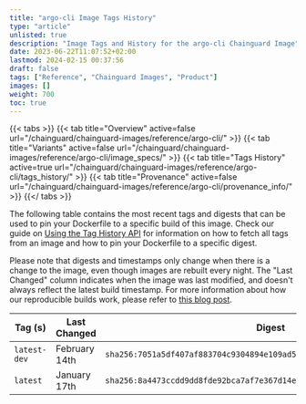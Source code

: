 ```yaml
---
title: "argo-cli Image Tags History"
type: "article"
unlisted: true
description: "Image Tags and History for the argo-cli Chainguard Image"
date: 2023-06-22T11:07:52+02:00
lastmod: 2024-02-15 00:37:56
draft: false
tags: ["Reference", "Chainguard Images", "Product"]
images: []
weight: 700
toc: true
---
```


{{< tabs >}}
{{< tab title="Overview" active=false url="/chainguard/chainguard-images/reference/argo-cli/" >}}
{{< tab title="Variants" active=false url="/chainguard/chainguard-images/reference/argo-cli/image_specs/" >}}
{{< tab title="Tags History" active=true url="/chainguard/chainguard-images/reference/argo-cli/tags_history/" >}}
{{< tab title="Provenance" active=false url="/chainguard/chainguard-images/reference/argo-cli/provenance_info/" >}}
{{</ tabs >}}

The following table contains the most recent tags and digests that can be used to pin your Dockerfile to a specific build of this image. Check our guide on [Using the Tag History API](/chainguard/chainguard-images/using-the-tag-history-api/) for information on how to fetch all tags from an image and how to pin your Dockerfile to a specific digest.

Please note that digests and timestamps only change when there is a change to the image, even though images are rebuilt every night. The "Last Changed" column indicates when the image was last modified, and doesn't always reflect the latest build timestamp. For more information about how our reproducible builds work, please refer to [this blog post](https://www.chainguard.dev/unchained/reproducing-chainguards-reproducible-image-builds).

| Tag (s)       | Last Changed  | Digest                                                                    |
|---------------|---------------|---------------------------------------------------------------------------|
|  `latest-dev` | February 14th | `sha256:7051a5df407af883704c9304894e109ad5e05c2f856a0b0052cd60aeb938d7ac` |
|  `latest`     | January 17th  | `sha256:8a4473ccdd9dd8fde92bca7af7e367d14e878ddc8a94a8a39ecb4e82bb8d6797` |

